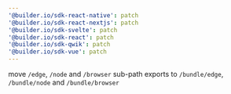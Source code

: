 ```yaml
---
'@builder.io/sdk-react-native': patch
'@builder.io/sdk-react-nextjs': patch
'@builder.io/sdk-svelte': patch
'@builder.io/sdk-react': patch
'@builder.io/sdk-qwik': patch
'@builder.io/sdk-vue': patch
---
```


move `/edge`, `/node` and `/browser` sub-path exports to `/bundle/edge`, `/bundle/node` and `/bundle/browser`
